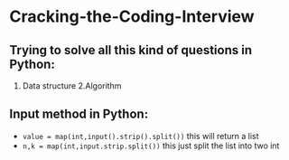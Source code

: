 # Cracking-the-Coding-Interview
## Trying to solve all this kind of questions in Python:
1. Data structure
2.Algorithm

## Input method in Python:
- `value = map(int,input().strip().split())` this will return a list
- `n,k = map(int,input.strip.split())` this just split the list into two int



